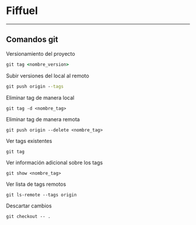 # Fiffuel

---

## Comandos git

Versionamiento del proyecto
```cmd
git tag <nombre_version>

```
Subir versiones del local al remoto
```cmd
git push origin --tags

```
Eliminar tag de manera local
```
git tag -d <nombre_tag>
```
Eliminar tag de manera remota
```
git push origin --delete <nombre_tag>
```
Ver tags existentes
```
git tag
```
Ver información adicional sobre los tags
```
git show <nombre_tag>
```
Ver lista de tags remotos
```
git ls-remote --tags origin
```
Descartar cambios
```
git checkout -- .
```